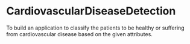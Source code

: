 # CardiovascularDiseaseDetection
To build an application to classify the patients to be healthy or suffering from cardiovascular disease based on the given attributes. 
